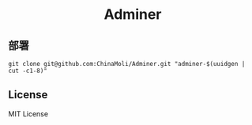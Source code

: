 <h1 align="center">Adminer</h1>

## 部署
```shell
git clone git@github.com:ChinaMoli/Adminer.git "adminer-$(uuidgen | cut -c1-8)"
```

## License
MIT License
